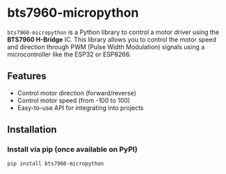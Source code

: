 # bts7960-micropython

`bts7960-micropython` is a Python library to control a motor driver using the **BTS7960 H-Bridge** IC. This library allows you to control the motor speed and direction through PWM (Pulse Width Modulation) signals using a microcontroller like the ESP32 or ESP8266.

## Features

- Control motor direction (forward/reverse)
- Control motor speed (from -100 to 100)
- Easy-to-use API for integrating into projects

## Installation

### Install via pip (once available on PyPI)

```bash
pip install bts7960-micropython